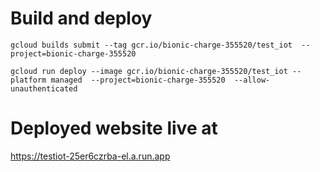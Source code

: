 # Build and deploy

```
gcloud builds submit --tag gcr.io/bionic-charge-355520/test_iot  --project=bionic-charge-355520 
```

```
gcloud run deploy --image gcr.io/bionic-charge-355520/test_iot --platform managed  --project=bionic-charge-355520  --allow-unauthenticated
```


# Deployed website live at

https://testiot-25er6czrba-el.a.run.app